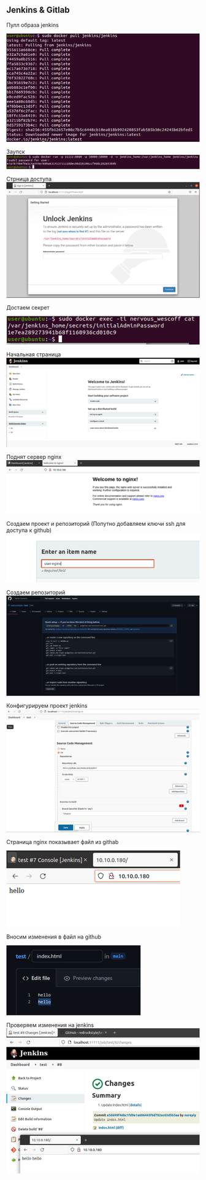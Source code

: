 ## Jenkins & Gitlab

Пулл образа jenkins

![](1.PNG)

Заупск
![](2.PNG)

Стрница доступа
![](3.PNG)

Достаем секрет

![](4.PNG)

Начальная страница
![](5.PNG)

Поднят сервер nginx
![](6.PNG)

Создаем проект и репозиторий
(Попутно добавляем ключи ssh для доступа к github)
![](7.PNG)

Создаем репозиторий
![](8.PNG)

Конфигурируем проект jenkins
![](9.PNG)

Страница nginx показывает файл из githab

![](10.PNG)

Вносим изменения в файл на github

![](11.PNG)

Проверяем изменения на jenkins
![](12.PNG)

